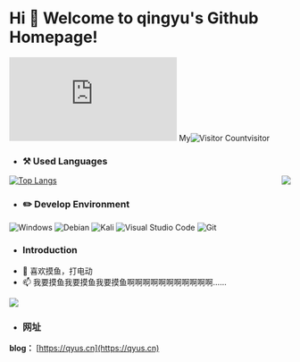 # Hi 🎉 Welcome to qingyu's Github Homepage! 
![image](http://imgapi.xl0408.top/index.php) 
My![Visitor Count](https://profile-counter.glitch.me/qingyukb/count.svg)visitor
- ### ⚒️ Used Languages
<img align="right" src="https://count.getloli.com/get/@:Minori-ty?theme=rule34">

[![Top Langs](https://github-readme-stats.vercel.app/api/top-langs/?username=qingyukb&layout=compact)](https://github.com/qingyukb/github-readme-stats)
- ### ✏️ Develop Environment
 ![Windows](https://img.shields.io/badge/-Windows_11_Insider_Preview-0078D6?style=flat-square&logo=windows&logoColor=white) ![Debian](https://img.shields.io/badge/-Debian11-C70137?style=flat-square&logo=debian&logoColor=white) ![Kali](https://img.shields.io/badge/-Kali_Linux-46C8FF?style=flat-square&logo=kalilinux&logoColor=white) ![Visual Studio Code](https://img.shields.io/badge/-Visual_Studio_Code-007ACC?style=flat-square&logo=visual-studio-code&logoColor=white) ![Git](https://img.shields.io/badge/-Git-F05032?style=flat-square&logo=git&logoColor=white)  
- ### Introduction 
* 👀 喜欢摸鱼，打电动
* 📫 我要摸鱼我要摸鱼我要摸鱼啊啊啊啊啊啊啊啊啊啊啊……

![](https://github-readme-stats.vercel.app/api?username=qingyukb&show_icons=true&theme=dark&count_private=true)
- ### 网址
**blog：** [https://qyus.cn](https://qyus.cn) 
